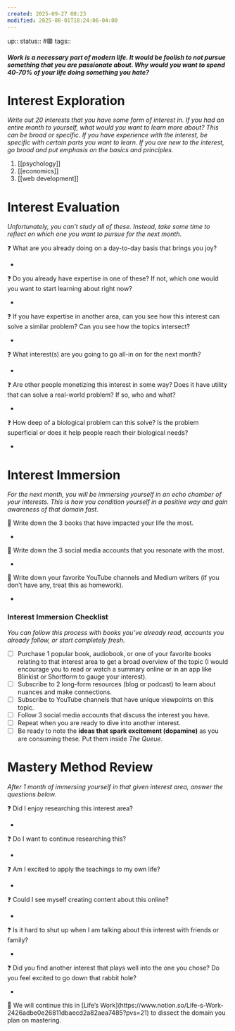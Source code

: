 ```yaml
---
created: 2025-09-27 08:23
modified: 2025-08-01T18:24:06-04:00
---
```

up::
status:: #🟥 
tags::

***Work is a necessary part of modern life. It would be foolish to not pursue something that you are passionate about. Why would you want to spend 40-70% of your life doing something you hate?***
# Interest Exploration

*Write out 20 interests that you have some form of interest in. If you had an entire month to yourself, what would you want to learn more about? This can be broad or specific. If you have experience with the interest, be specific with certain parts you want to learn. If you are new to the interest, go broad and put emphasis on the basics and principles.*

1. [[psychology]]
2. [[economics]]
3. [[web development]]

# Interest Evaluation

*Unfortunately, you can’t study all of these. Instead, take some time to reflect on which one you want to pursue for the next month.*

<aside>
❓ What are you already doing on a day-to-day basis that brings you joy?

</aside>

- 

<aside>
❓ Do you already have expertise in one of these? If not, which one would you want to start learning about right now?

</aside>

- 

<aside>
❓ If you have expertise in another area, can you see how this interest can solve a similar problem? Can you see how the topics intersect?

</aside>

- 

<aside>
❓ What interest(s) are you going to go all-in on for the next month?

</aside>

- 

<aside>
❓ Are other people monetizing this interest in some way? Does it have utility that can solve a real-world problem? If so, who and what?

</aside>

- 

<aside>
❓ How deep of a biological problem can this solve? Is the problem superficial or does it help people reach their biological needs?

</aside>

- 

# Interest Immersion

*For the next month, you will be immersing yourself in an echo chamber of your interests. This is how you condition yourself in a positive way and gain awareness of that domain fast.*

<aside>
🔑 Write down the 3 books that have impacted your life the most.

</aside>

- 

<aside>
🔑 Write down the 3 social media accounts that you resonate with the most.

</aside>

- 

<aside>
🔑 Write down your favorite YouTube channels and Medium writers (if you don’t have any, treat this as homework).

</aside>

- 

### Interest Immersion Checklist

*You can follow this process with books you’ve already read, accounts you already follow, or start completely fresh.*

- [ ]  Purchase 1 popular book, audiobook, or one of your favorite books relating to that interest area to get a broad overview of the topic (I would encourage you to read or watch a summary online or in an app like Blinkist or Shortform to gauge your interest).
- [ ]  Subscribe to 2 long-form resources (blog or podcast) to learn about nuances and make connections.
- [ ]  Subscribe to YouTube channels that have unique viewpoints on this topic.
- [ ]  Follow 3 social media accounts that discuss the interest you have.
- [ ]  Repeat when you are ready to dive into another interest.
- [ ]  Be ready to note the **ideas that spark excitement (dopamine)** as you are consuming these. Put them inside *The Queue.*

# Mastery Method Review

*After 1 month of immersing yourself in that given interest area, answer the questions below.*

<aside>
❓ Did I enjoy researching this interest area?

</aside>

- 

<aside>
❓ Do I want to continue researching this?

</aside>

- 

<aside>
❓ Am I excited to apply the teachings to my own life?

</aside>

- 

<aside>
❓ Could I see myself creating content about this online?

</aside>

- 

<aside>
❓ Is it hard to shut up when I am talking about this interest with friends or family?

</aside>

- 

<aside>
❓ Did you find another interest that plays well into the one you chose? Do you feel excited to go down that rabbit hole?

</aside>

- 

<aside>
🔑 We will continue this in [Life’s Work](https://www.notion.so/Life-s-Work-2426adbe0e26811dbaecd2a82aea7485?pvs=21) to dissect the domain you plan on mastering.

</aside>